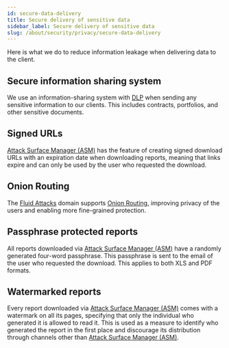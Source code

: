 ```yaml
---
id: secure-data-delivery
title: Secure delivery of sensitive data
sidebar_label: Secure delivery of sensitive data
slug: /about/security/privacy/secure-data-delivery
---
```


Here is what we do to reduce information leakage
when delivering data to the client.

## Secure information sharing system
We use an information-sharing system with
[DLP](https://en.wikipedia.org/wiki/Data_loss_prevention_software)
when sending any sensitive information to our clients.
This includes contracts, portfolios,
and other sensitive documents.

## Signed URLs
[Attack Surface Manager (ASM)](https://app.fluidattacks.com/)
has the feature of creating
signed download URLs with an expiration date
when downloading reports,
meaning that links expire
and can only be used by the user
who requested the download.

## Onion Routing
The [Fluid Attacks](https://fluidattacks.com/)
domain supports
[Onion Routing](https://en.wikipedia.org/wiki/Onion_routing),
improving privacy of the users
and enabling more fine-grained protection.

## Passphrase protected reports
All reports downloaded via
[Attack Surface Manager (ASM)](https://app.fluidattacks.com/)
have a randomly generated four-word passphrase.
This passphrase is sent to the email
of the user who requested the download.
This applies to both XLS and PDF formats.

## Watermarked reports
Every report downloaded via
[Attack Surface Manager (ASM)](https://app.fluidattacks.com/)
comes with a watermark on all its pages,
specifying that only the individual who generated it
is allowed to read it.
This is used as a measure to identify
who generated the report in the first place
and discourage its distribution
through channels other than
[Attack Surface Manager (ASM)](https://app.fluidattacks.com/).
